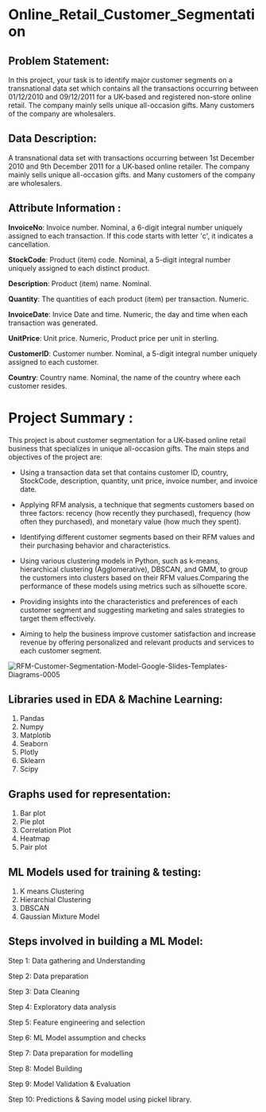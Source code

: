 # Online_Retail_Customer_Segmentation

## Problem Statement:
In this project, your task is to identify major customer segments on a transnational data set which contains all the transactions occurring between 01/12/2010 and 09/12/2011 for a UK-based and registered non-store online retail. The company mainly sells unique all-occasion gifts. Many customers of the company are wholesalers. 

## Data Description:
A transnational data set with transactions occurring between 1st December 2010 and 9th December 2011 for a UK-based online retailer. The company mainly sells unique all-occasion gifts. and Many customers of the company are wholesalers.

## Attribute Information :

**InvoiceNo**: Invoice number. Nominal, a 6-digit integral number uniquely assigned to each transaction. If this code starts with letter 'c', it indicates a cancellation.

**StockCode**: Product (item) code. Nominal, a 5-digit integral number uniquely assigned to each distinct product.

**Description**: Product (item) name. Nominal.

**Quantity**: The quantities of each product (item) per transaction. Numeric.

**InvoiceDate**: Invice Date and time. Numeric, the day and time when each transaction was generated.

**UnitPrice**: Unit price. Numeric, Product price per unit in sterling.

**CustomerID**: Customer number. Nominal, a 5-digit integral number uniquely assigned to each customer.

**Country**: Country name. Nominal, the name of the country where each customer resides.

# Project Summary :

This project is about customer segmentation for a UK-based online retail business that specializes in unique all-occasion gifts. The main steps and objectives of the project are:

* Using a transaction data set that contains customer ID, country, StockCode, description, quantity, unit price, invoice number, and invoice date.

* Applying RFM analysis, a technique that segments customers based on three factors: recency (how recently they purchased), frequency (how often they purchased), and monetary value (how much they spent).

* Identifying different customer segments based on their RFM values and their purchasing behavior and characteristics.

* Using various clustering models in Python, such as k-means, hierarchical clustering (Agglomerative), DBSCAN, and GMM, to group the customers into clusters based on their RFM values.Comparing the performance of these models using metrics such as silhouette score.

* Providing insights into the characteristics and preferences of each customer segment and suggesting marketing and sales strategies to target them effectively.

* Aiming to help the business improve customer satisfaction and increase revenue by offering personalized and relevant products and services to each customer segment.

![RFM-Customer-Segmentation-Model-Google-Slides-Templates-Diagrams-0005](https://user-images.githubusercontent.com/122456255/236865357-cefb2356-2e40-47ed-b5d7-b97e48864ee0.jpg)


## Libraries used in EDA & Machine Learning:
1. Pandas
2. Numpy
3. Matplotib
4. Seaborn
5. Plotly
6. Sklearn
7. Scipy


## Graphs used for representation:
1. Bar plot
2. Pie plot
3. Correlation Plot
6. Heatmap
7. Pair plot


## ML Models used for training & testing:
1. K means Clustering	
2. Hierarchial Clustering		
3. DBSCAN	
4. Gaussian Mixture Model

## Steps involved in building a ML Model:

 Step 1: Data gathering and Understanding

 Step 2: Data preparation

 Step 3: Data Cleaning

 Step 4: Exploratory data analysis

 Step 5: Feature engineering and selection

 Step 6: ML Model assumption and checks

 Step 7: Data preparation for modelling

 Step 8: Model Building

 Step 9: Model Validation & Evaluation

 Step 10: Predictions & Saving model using pickel library.
